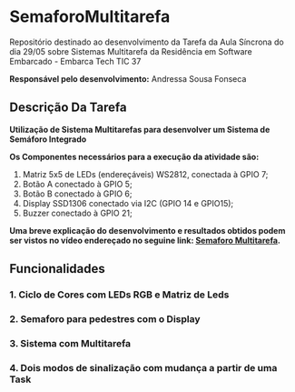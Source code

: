 # SemaforoMultitarefa
Repositório destinado ao desenvolvimento da Tarefa da Aula Síncrona do dia 29/05 sobre Sistemas Multitarefa da Residência em Software Embarcado - Embarca Tech TIC 37

__Responsável pelo desenvolvimento:__
Andressa Sousa Fonseca

## Descrição Da Tarefa 
__Utilização de Sistema Multitarefas para desenvolver um Sistema de Semáforo Integrado__  <br>

__Os Componentes necessários para a execução da atividade são:__
1) Matriz 5x5 de LEDs (endereçáveis) WS2812, conectada à GPIO 7;
2) Botão A conectado à GPIO 5;
3) Botão B conectado à GPIO 6;
4) Display SSD1306 conectado via I2C (GPIO 14 e GPIO15);
5) Buzzer conectado à GPIO 21;

__Uma breve explicação do desenvolvimento e resultados obtidos podem ser vistos no vídeo endereçado no seguine link: [Semaforo Multitarefa]().__

## Funcionalidades 

### 1. Ciclo de Cores com LEDs RGB e Matriz de Leds

### 2. Semaforo para pedestres com o Display

### 3. Sistema com Multitarefa


### 4. Dois modos de sinalização com mudança a partir de uma Task

